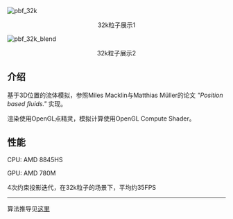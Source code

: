 ![pbf_32k](pbf_32k_1.gif)
<p align="center">32k粒子展示1</p>

![pbf_32k_blend](pbf_32k_2.gif)
<p align="center">32k粒子展示2</p>

## 介绍
基于3D位置的流体模拟，参照Miles Macklin与Matthias Müller的论文 *"Position based fluids."* 实现。

渲染使用OpenGL点精灵，模拟计算使用OpenGL Compute Shader。

## 性能
CPU: AMD 8845HS

GPU: AMD 780M 

4次约束投影迭代，在32k粒子的场景下，平均约35FPS

---- 

算法推导见[这里](https://zhuanlan.zhihu.com/p/31850164166)

